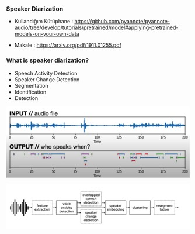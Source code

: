 
### Speaker Diarization


- Kullandığım Kütüphane : https://github.com/pyannote/pyannote-audio/tree/develop/tutorials/pretrained/model#applying-pretrained-models-on-your-own-data 

- Makale : https://arxiv.org/pdf/1911.01255.pdf 

### What is speaker diarization? 

* Speech Activity Detection
* Speaker Change Detection
* Segmentation
* Identification
* Detection


![](https://github.com/zeynepkucuk/Speaker_Diarization/blob/main/speakerdiarization.png)

![](https://github.com/zeynepkucuk/Speaker_Diarization/blob/main/diarizationdiagram.png)


